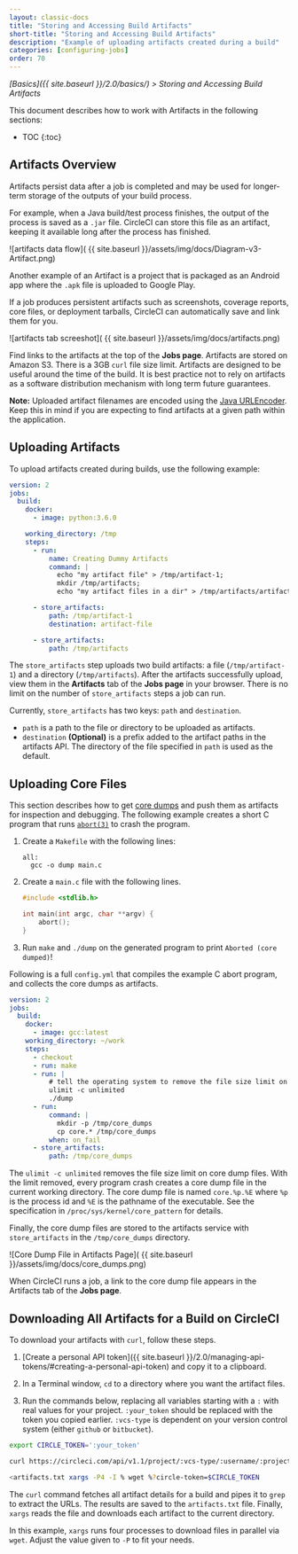 ```yaml
---
layout: classic-docs
title: "Storing and Accessing Build Artifacts"
short-title: "Storing and Accessing Build Artifacts"
description: "Example of uploading artifacts created during a build"
categories: [configuring-jobs]
order: 70
---
```


*[Basics]({{ site.baseurl }}/2.0/basics/) > Storing and Accessing Build Artifacts*

This document describes how to work with Artifacts in the following sections:

* TOC
{:toc}

## Artifacts Overview

Artifacts persist data after a job is completed
and may be used for longer-term storage of the outputs of your build process.

For example, when a Java build/test process finishes,
the output of the process is saved as a `.jar` file.
CircleCI can store this file as an artifact,
keeping it available long after the process has finished.

![artifacts data flow]( {{ site.baseurl }}/assets/img/docs/Diagram-v3-Artifact.png)

Another example of an Artifact is a project that is packaged as an Android app where the `.apk` file is uploaded to Google Play. 

If a job produces persistent artifacts such as screenshots, coverage reports, core files, or
deployment tarballs, CircleCI can automatically save and link them for you.

![artifacts tab screeshot]( {{ site.baseurl }}/assets/img/docs/artifacts.png)

Find links to the artifacts at the top of the **Jobs page**.
Artifacts are stored on Amazon S3.
There is a 3GB `curl` file size limit.
Artifacts are designed
to be useful around the time of the build.
It is best practice
not to rely on artifacts as a software distribution mechanism with long term future guarantees.

**Note:**
Uploaded artifact filenames are encoded
using the [Java URLEncoder](https://docs.oracle.com/javase/7/docs/api/java/net/URLEncoder.html).
Keep this in mind
if you are expecting
to find artifacts at a given path within the application.

## Uploading Artifacts

To upload artifacts created during builds, use the following example:

```yaml
version: 2
jobs:
  build:
    docker:
      - image: python:3.6.0

    working_directory: /tmp
    steps:
      - run:
          name: Creating Dummy Artifacts
          command: |
            echo "my artifact file" > /tmp/artifact-1;
            mkdir /tmp/artifacts;
            echo "my artifact files in a dir" > /tmp/artifacts/artifact-2;

      - store_artifacts:
          path: /tmp/artifact-1
          destination: artifact-file

      - store_artifacts:
          path: /tmp/artifacts
```

The `store_artifacts` step uploads two build artifacts: a file (`/tmp/artifact-1`) and a directory (`/tmp/artifacts`). After the artifacts successfully upload, view them in the **Artifacts** tab of the **Jobs page** in your browser. There is no limit on the number of `store_artifacts` steps a job can run.

Currently, `store_artifacts` has two keys: `path` and `destination`.

  - `path` is a path to the file or directory to be uploaded as artifacts.
  - `destination` **(Optional)** is a prefix added to the artifact paths in the artifacts API. The directory of the file specified in `path` is used as the default.

## Uploading Core Files

This section describes how to get [core dumps](http://man7.org/linux/man-pages/man5/core.5.html) and push them as artifacts for inspection and debugging. The following example creates a short C program that runs [`abort(3)`](http://man7.org/linux/man-pages/man3/abort.3.html) to crash the program.

1. Create a `Makefile` with the following lines:

     ```
     all:
       gcc -o dump main.c
     ```

2. Create a `main.c` file with the following lines.

     ```C
     #include <stdlib.h>
     
     int main(int argc, char **argv) {
         abort();
     }
     ```

3. Run `make` and `./dump` on the generated program to print `Aborted (core dumped)`!

Following is a full `config.yml` that compiles the example C abort program, and collects the core dumps as artifacts.

```yaml
version: 2
jobs:
  build:
    docker:
      - image: gcc:latest
    working_directory: ~/work
    steps:
      - checkout
      - run: make
      - run: |
          # tell the operating system to remove the file size limit on core dump files 
          ulimit -c unlimited
          ./dump
      - run:
          command: |
            mkdir -p /tmp/core_dumps
            cp core.* /tmp/core_dumps
          when: on_fail
      - store_artifacts:
          path: /tmp/core_dumps
```

The `ulimit -c unlimited` removes the file size limit on core dump files. With the limit removed, every program crash creates a core dump file in the current working directory. The core dump file is named `core.%p.%E` where `%p` is the process id and `%E` is the pathname of the executable. See the specification in `/proc/sys/kernel/core_pattern` for details.

Finally, the core dump files are stored to the artifacts service with `store_artifacts` in the `/tmp/core_dumps` directory.

![Core Dump File in Artifacts Page]( {{ site.baseurl }}/assets/img/docs/core_dumps.png)

When CircleCI runs a job,
a link to the core dump file appears in the Artifacts tab of the **Jobs page**.

## Downloading All Artifacts for a Build on CircleCI

To download your artifacts with `curl`,
follow these steps.

1. [Create a personal API token]({{ site.baseurl }}/2.0/managing-api-tokens/#creating-a-personal-api-token)
and copy it to a clipboard.

2. In a Terminal window,
`cd` to a directory
where you want the artifact files.

3. Run the commands below,
replacing all variables starting with a `:` with real values for your project.
`:your_token` should be replaced with the token you copied earlier.
`:vcs-type` is dependent on your version control system (either `github` or `bitbucket`).

```bash
export CIRCLE_TOKEN=':your_token'

curl https://circleci.com/api/v1.1/project/:vcs-type/:username/:project/:build_num/artifacts?circle-token=$CIRCLE_TOKEN | grep -o 'https://[^"]*' > artifacts.txt

<artifacts.txt xargs -P4 -I % wget %?circle-token=$CIRCLE_TOKEN
```

The `curl` command fetches all artifact details for a build
and pipes it to `grep` to extract the URLs.
The results are saved to the `artifacts.txt` file.
Finally, `xargs` reads the file
and downloads each artifact to the current directory.

In this example, `xargs` runs four processes
to download files in parallel via `wget`.
Adjust the value given to `-P` to fit your needs.
